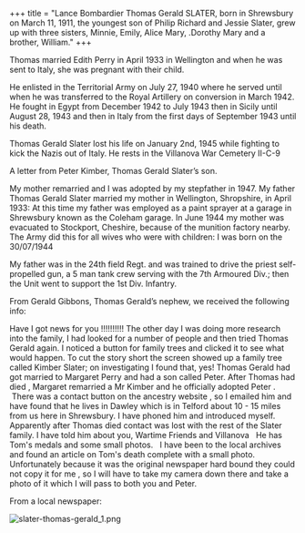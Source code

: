+++
title = "Lance Bombardier Thomas Gerald SLATER, born in Shrewsbury on March 11, 1911, the youngest son of Philip Richard and Jessie Slater, grew up with three sisters, Minnie, Emily, Alice Mary, .Dorothy Mary and a brother, William."
+++


Thomas married Edith Perry in April 1933 in Wellington and when he was sent to Italy, she was pregnant with their child.

He enlisted in the Territorial Army on July 27, 1940 where he served until when he was transferred to the Royal Artillery on conversion in March 1942. He fought in Egypt from December 1942 to July 1943 then in Sicily until August 28, 1943 and then in Italy from the first days of September 1943 until his death.

Thomas Gerald Slater lost his life on January 2nd, 1945 while fighting to kick the Nazis out of Italy.  He rests in the Villanova War Cemetery II-C-9

A letter from Peter Kimber, Thomas Gerald Slater’s son.

My mother remarried and I was adopted by my stepfather in 1947.
My father Thomas Gerald Slater married my mother in Wellington, Shropshire, in April 1933:
At this time my father was employed as a paint sprayer at a garage in Shrewsbury known as the Coleham garage.
In June 1944 my mother was evacuated to Stockport, Cheshire, because of the munition factory nearby.
The Army did this for all wives who were with children:
I was born on the 30/07/1944

My father was in the 24th field Regt. and was trained to drive the priest self-propelled gun, a 5 man tank crew serving with the 7th Armoured Div.; then the Unit went to support the 1st Div. Infantry.


From Gerald Gibbons, Thomas Gerald’s nephew, we received the following info:

Have I got news for you !!!!!!!!!!
The other day I was doing more research into the family, I had looked for a number of people and then tried Thomas Gerald again. I noticed a button for family trees and clicked it to see what would happen. To cut the story short the screen showed up a family tree called Kimber Slater; on investigating I found that, yes! Thomas Gerald had got married to Margaret Perry and had a son called Peter. After Thomas had died , Margaret remarried a Mr Kimber and he officially adopted Peter .
 There was a contact button on the ancestry website , so I emailed him and have found that he lives in Dawley which is in Telford about 10 - 15 miles from us here in Shrewsbury. I have phoned him and introduced myself. Apparently after Thomas died contact was lost with the rest of the Slater family.
I have told him about you, Wartime Friends and Villanova 
 
He has Tom's medals and some small photos.
 
I have been to the local archives and found an article on Tom's death complete with a small photo. Unfortunately because it was the original newspaper hard bound they could not copy it for me , so I will have to take my camera down there and take a photo of it which I will pass to both you and Peter.

From a local newspaper:

![slater-thomas-gerald_1.png](/images/Soldiers/slater-thomas-gerald_1.png)

